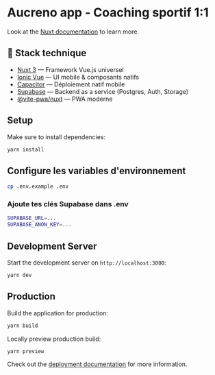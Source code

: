 # Aucreno app - Coaching sportif 1:1

Look at the [Nuxt documentation](https://nuxt.com/docs/getting-started/introduction) to learn more.

## 🚀 Stack technique

- [Nuxt 3](https://nuxt.com/) — Framework Vue.js universel
- [Ionic Vue](https://ionicframework.com/docs/vue/) — UI mobile & composants natifs
- [Capacitor](https://capacitorjs.com/) — Déploiement natif mobile
- [Supabase](https://supabase.com/) — Backend as a service (Postgres, Auth, Storage)
- [@vite-pwa/nuxt](https://vite-pwa-org.netlify.app/frameworks/nuxt) — PWA moderne

## Setup

Make sure to install dependencies:

```bash
yarn install
```

##  Configure les variables d'environnement

```bash
cp .env.example .env
```

### Ajoute tes clés Supabase dans .env
```bash
SUPABASE_URL=...
SUPABASE_ANON_KEY=...
```

## Development Server

Start the development server on `http://localhost:3000`:

```bash
yarn dev
```

## Production

Build the application for production:

```bash
yarn build
```

Locally preview production build:

```bash
yarn preview
```

Check out the [deployment documentation](https://nuxt.com/docs/getting-started/deployment) for more information.
